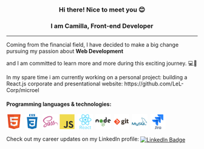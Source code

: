 <h3 align="center">
  Hi there! Nice to meet you 😊
</h3>

<h3 align="center">
  I am Camilla, Front-end Developer
</h3>


<div id="gif" align="center">
  <!--<img src="https://media.giphy.com/media/f6hnhHkks8bk4jwjh3/giphy.gif" width="200"/>-->
</div>


---


Coming from the financial field, I have decided to make a big change pursuing my passion about <strong>Web Development</strong>
<p>and I am committed to learn more and more during this exciting journey. 💻🖤 </p>

<p>In my spare time i am currently working on a personal project: building a React.js corporate and presentational website:  https://github.com/LeL-Corp/microel </p>

<h4>Programming languages & technologies:</h4>
<div>
  <img src="https://github.com/devicons/devicon/blob/master/icons/html5/html5-original.svg" title="HTML5" alt="HTML" width="40" height="40"/>&nbsp;
  <img src="https://github.com/devicons/devicon/blob/master/icons/css3/css3-plain-wordmark.svg"  title="CSS3" alt="CSS" width="40" height="40"/>&nbsp;
   <img src="https://github.com/devicons/devicon/blob/master/icons/sass/sass-original.svg" title="Sass" alt="Sass" width="40" height="40"/>
  <img src="https://github.com/devicons/devicon/blob/master/icons/javascript/javascript-original.svg" title="JavaScript" alt="JavaScript" width="40" height="40"/>&nbsp;
  <img src="https://github.com/devicons/devicon/blob/master/icons/react/react-original-wordmark.svg" title="React" alt="React" width="40" height="40"/>&nbsp;
  <img src="https://github.com/devicons/devicon/blob/master/icons/nodejs/nodejs-original-wordmark.svg" title="NodeJS" alt="NodeJS" width="40" height="40"/>&nbsp;
  <img src="https://github.com/devicons/devicon/blob/master/icons/git/git-original-wordmark.svg" title="Git" alt="Git" width="40" height="40"/>&nbsp;
  <img src="https://github.com/devicons/devicon/blob/master/icons/mysql/mysql-plain-wordmark.svg" title="mysql" width="40" height="40"/>&nbsp;
  <img src="https://github.com/devicons/devicon/blob/master/icons/jira/jira-original-wordmark.svg" title="Jira" width="40" height="40"/>
</div>

<p>Check out my career updates on my LinkedIn profile:  <a href="https://www.linkedin.com/in/camilla-devasini-739a3a152/"><img align="center" src="https://img.shields.io/badge/LinkedIn-blue?logo=linkedin&logoColor=white" alt="LinkedIn Badge"/>
  </a></p>
